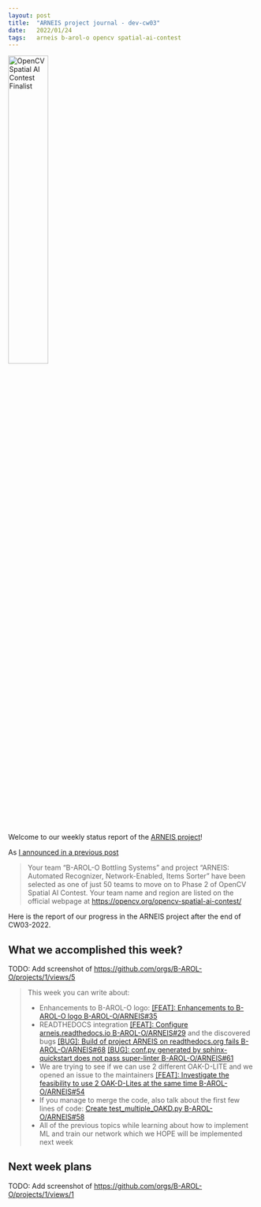 ```yaml
---
layout: post
title:  "ARNEIS project journal - dev-cw03"
date:   2022/01/24
tags: 	arneis b-arol-o opencv spatial-ai-contest
---
```


<a href="https://opencv.org/opencv-spatial-ai-contest/#finalists"><img src="https://user-images.githubusercontent.com/75182/146637995-3266f15d-81a4-4470-a337-965404340121.jpg" alt="OpenCV Spatial AI Contest Finalist" width="40%"></a>

Welcome to our weekly status report of the [ARNEIS project](https://github.com/B-AROL-O/ARNEIS)!

As [I announced in a previous post](https://gmacario.github.io/posts/2021-12-18-arneis-spatial-ai-finalist)

> Your team “B-AROL-O Bottling Systems” and project “ARNEIS: Automated Recognizer, Network-Enabled, Items Sorter” have been selected as one of just 50 teams to move on to Phase 2 of OpenCV Spatial AI Contest.
> Your team name and region are listed on the official webpage at <https://opencv.org/opencv-spatial-ai-contest/​>

Here is the report of our progress in the ARNEIS project after the end of CW03-2022.

## What we accomplished this week?

TODO: Add screenshot of <https://github.com/orgs/B-AROL-O/projects/1/views/5>

> This week you can write about:
> 
> * Enhancements to B-AROL-O logo: [[FEAT]: Enhancements to B-AROL-O logo B-AROL-O/ARNEIS#35](https://github.com/B-AROL-O/ARNEIS/issues/35)
> * READTHEDOCS integration [[FEAT]: Configure arneis.readthedocs.io B-AROL-O/ARNEIS#29](https://github.com/B-AROL-O/ARNEIS/issues/29) and the discovered bugs [[BUG]: Build of project ARNEIS on readthedocs.org fails B-AROL-O/ARNEIS#68](https://github.com/B-AROL-O/ARNEIS/issues/68) [[BUG]: conf.py generated by sphinx-quickstart does not pass super-linter B-AROL-O/ARNEIS#61](https://github.com/B-AROL-O/ARNEIS/issues/61)
> * We are trying to see if we can use 2 different OAK-D-LITE and we opened an issue to the maintainers [[FEAT]: Investigate the feasibility to use 2 OAK-D-Lites at the same time B-AROL-O/ARNEIS#54](https://github.com/B-AROL-O/ARNEIS/issues/54)
> * If you manage to merge the code, also talk about the first few lines of code: [Create test_multiple_OAKD.py B-AROL-O/ARNEIS#58](https://github.com/B-AROL-O/ARNEIS/pull/58)
> * All of the previous topics while learning about how to implement ML and train our network which we HOPE will be implemented next week

## Next week plans

TODO: Add screenshot of <https://github.com/orgs/B-AROL-O/projects/1/views/1>

<!-- EOF -->
